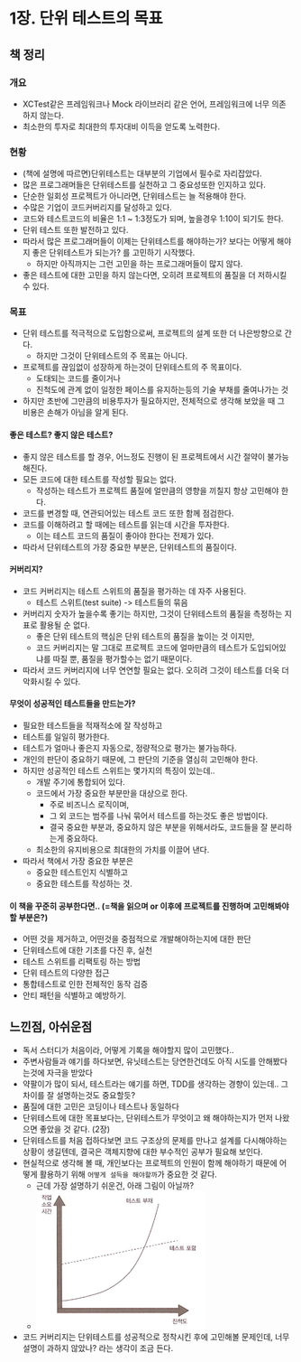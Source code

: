 # 1장. 단위 테스트의 목표

## 책 정리

### 개요

* XCTest같은 프레임워크나 Mock 라이브러리 같은 언어, 프레임워크에 너무 의존하지 않는다.
* 최소한의 투자로 최대한의 투자대비 이득을 얻도록 노력한다.

### 현황

* (책에 설명에 따르면)단위테스트는 대부분의 기업에서 필수로 자리잡았다.
* 많은 프로그래머들은 단위테스트를 실천하고 그 중요성또한 인지하고 있다.
* 단순한 일회성 프로젝트가 아니라면, 단위테스트는 늘 적용해야 한다.
* 수많은 기업이 코드커버리지를 달성하고 있다.
* 코드와 테스트코드의 비율은 1:1 ~ 1:3정도가 되며, 높을경우 1:10이 되기도 한다.
* 단위 테스트 또한 발전하고 있다.
* 따라서 많은 프로그래머들이 이제는 단위테스트를 해야하는가? 보다는 어떻게 해야지 좋은 단위테스트가 되는가? 를 고민하기 시작했다.
  * 하지만 아직까지는 그런 고민을 하는 프로그래머들이 많지 않다.
* 좋은 테스트에 대한 고민을 하지 않는다면, 오히려 프로젝트의 품질을 더 저하시킬 수 있다.

### 목표

* 단위 테스트를 적극적으로 도입함으로써, 프로젝트의 설계 또한 더 나은방향으로 간다.
  * 하지만 그것이 단위테스트의 주 목표는 아니다.
* 프로젝트를 끊임없이 성장하게 하는것이 단위테스트의 주 목표이다.
  * 도태되는 코드를 줄이거나
  * 진척도에 관계 없이 일정한 페이스를 유지하는등의 기술 부채를 줄여나가는 것
* 하지만 초반에 그만큼의 비용투자가 필요하지만, 전체적으로 생각해 보았을 때 그 비용은 손해가 아님을 알게 된다.

#### 좋은 테스트? 좋지 않은 테스트?

* 좋지 않은 테스트를 할 경우, 어느정도 진행이 된 프로젝트에서 시간 절약이 불가능해진다.
* 모든 코드에 대한 테스트를 작성할 필요는 없다.
  * 작성하는 테스트가 프로젝트 품질에 얼만큼의 영향을 끼칠지 항상 고민해야 한다.
* 코드를 변경할 때, 연관되어있는 테스트 코드 또한 함께 점검한다.
* 코드를 이해하려고 할 때에는 테스트를 읽는데 시간을 투자한다.
  * 이는 테스트 코드의 품질이 좋아야 한다는 전제가 있다.
* 따라서 단위테스트의 가장 중요한 부분은, 단위테스트의 품질이다.

#### 커버리지?

* 코드 커버리지는 테스트 스위트의 품질을 평가하는 데 자주 사용된다.
  * 테스트 스위트(test suite) -> 테스트들의 묶음
* 커버리지 숫자가 높을수록 좋기는 하지만, 그것이 단위테스트의 품질을 측정하는 지표로 활용될 순 없다.
  * 좋은 단위 테스트의 핵심은 단위 테스트의 품질을 높이는 것 이지만,
  * 코드 커버리지는 말 그대로 프로젝트 코드에 얼마만큼의 테스트가 도입되어있냐를 따질 뿐, 품질을 평가할수는 없기 때문이다.
* 따라서 코드 커버리지에 너무 연연할 필요는 없다. 오히려 그것이 테스트를 더욱 더 악화시킬 수 있다.

#### 무엇이 성공적인 테스트들을 만드는가?

* 필요한 테스트들을 적재적소에 잘 작성하고
* 테스트를 일일히 평가한다.
* 테스트가 얼마나 좋은지 자동으로, 정량적으로 평가는 불가능하다.
* 개인의 판단이 중요하기 때문에, 그 판단의 기준을 열심히 고민해야 한다.
* 하지만 성공적인 테스트 스위트는 몇가지의 특징이 있는데..
  * 개발 주기에 통합되어 있다.
  * 코드에서 가장 중요한 부분만을 대상으로 한다.
    * 주로 비즈니스 로직이며, 
    * 그 외 코드는 범주를 나눠 묶어서 테스트를 하는것도 좋은 방법이다.
    * 결국 중요한 부분과, 중요하지 않은 부분을 위해서라도, 코드들을 잘 분리하는게 중요하다.
  * 최소한의 유지비용으로 최대한의 가치를 이끌어 낸다.
* 따라서 책에서 가장 중요한 부분은
  * 중요한 테스트인지 식별하고
  * 중요한 테스트를 작성하는 것.

#### 이 책을 꾸준히 공부한다면.. (=책을 읽으며 or 이후에 프로젝트를 진행하며 고민해봐야할 부분은?)

* 어떤 것을 제거하고, 어떤것을 중점적으로 개발해야하는지에 대한 판단
* 단위테스트에 대한 기초를 다진 후, 실천
* 테스트 스위트를 리팩토링 하는 방법
* 단위 테스트의 다양한 접근
* 통합테스트로 인한 전체적인 동작 검증
* 안티 패턴을 식별하고 예방하기.

## 느낀점, 아쉬운점

* 독서 스터디가 처음이라, 어떻게 기록을 해야할지 많이 고민했다..
* 주변사람들과 얘기를 하다보면, 유닛테스트는 당연한건데도 아직 시도를 안해봤다는것에 자극을 받았다
* 약팔이가 많이 되서, 테스트라는 얘기를 하면, TDD를 생각하는 경향이 있는데.. 그 차이를 잘 설명하는것도 중요할듯?
* 품질에 대한 고민은 코딩이나 테스트나 동일하다
* 단위테스트에 대한 목표보다는, 단위테스트가 무엇이고 왜 해야하는지가 먼저 나왔으면 좋았을 것 같다. (2장)
* 단위테스트를 처음 접하다보면 코드 구조상의 문제를 만나고 설계를 다시해야하는 상황이 생길텐데, 결국은 객체지향에 대한 부수적인 공부가 필요해 보인다.
* 현실적으로 생각해 볼 때, 개인보다는 프로젝트의 인원이 함께 해야하기 때문에 어떻게 활용하기 위해 `어떻게 설득을 해야할까`가 중요한 것 같다.
  * 근데 가장 설명하기 쉬운건, 아래 그림이 아닐까?
  * <img src="ch0101.png" width="300">
* 코드 커버리지는 단위테스트를 성공적으로 정착시킨 후에 고민해볼 문제인데, 너무 설명이 과하지 않았나? 라는 생각이 조금 든다.